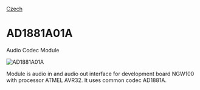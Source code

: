 
[Czech](./README.cs.md)
<!--- module --->
# AD1881A01A
<!--- Emodule --->

<!--- subtitle ---> Audio Codec Module <!--- Esubtitle --->

![AD1881A01A](/home/roman/repos/Modules/audio/AD1881A01A/doc/img/AD1881A01A_QRcode.png)

<!--- description ---> Module is audio in and audio out interface for development board NGW100 with processor ATMEL AVR32. It uses common codec AD1881A.<!--- Edescription --->
            